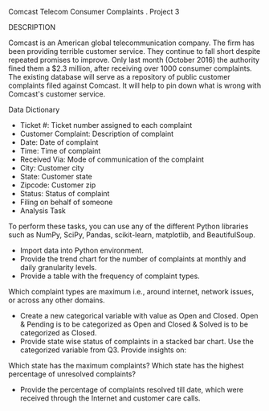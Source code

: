 Comcast Telecom Consumer Complaints .
Project 3 

DESCRIPTION

Comcast is an American global telecommunication company. The firm has been providing terrible customer service. They continue to fall short despite repeated promises to improve. Only last month (October 2016) the authority fined them a $2.3 million, after receiving over 1000 consumer complaints.
The existing database will serve as a repository of public customer complaints filed against Comcast.
It will help to pin down what is wrong with Comcast's customer service.

Data Dictionary

- Ticket #: Ticket number assigned to each complaint
- Customer Complaint: Description of complaint
- Date: Date of complaint
- Time: Time of complaint
- Received Via: Mode of communication of the complaint 
- City: Customer city
- State: Customer state
- Zipcode: Customer zip
- Status: Status of complaint
- Filing on behalf of someone
- Analysis Task

To perform these tasks, you can use any of the different Python libraries such as NumPy, SciPy, Pandas, scikit-learn, matplotlib, and BeautifulSoup.

- Import data into Python environment.
- Provide the trend chart for the number of complaints at monthly and daily granularity levels.
- Provide a table with the frequency of complaint types.

Which complaint types are maximum i.e., around internet, network issues, or across any other domains.
- Create a new categorical variable with value as Open and Closed. Open & Pending is to be categorized as Open and Closed & Solved is to be categorized as Closed.
- Provide state wise status of complaints in a stacked bar chart. Use the categorized variable from Q3. Provide insights on:

Which state has the maximum complaints?
Which state has the highest percentage of unresolved complaints?

- Provide the percentage of complaints resolved till date, which were received through the Internet and customer care calls.

